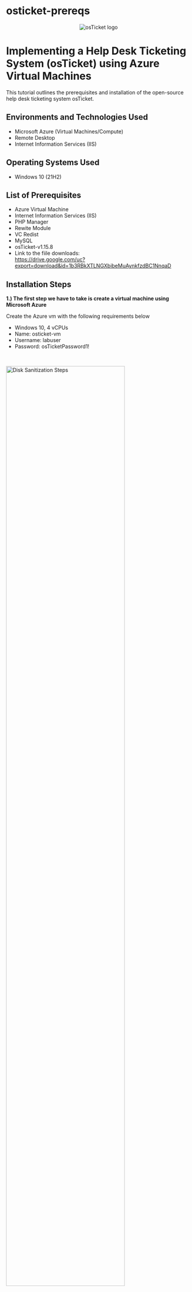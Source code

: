 # osticket-prereqs
<p align="center">
<img src="https://i.imgur.com/Clzj7Xs.png" alt="osTicket logo"/>
</p>

<h1>Implementing a Help Desk Ticketing System (osTicket) using Azure Virtual Machines</h1>
This tutorial outlines the prerequisites and installation of the open-source help desk ticketing system osTicket.<br />

<h2>Environments and Technologies Used</h2>

- Microsoft Azure (Virtual Machines/Compute)
- Remote Desktop
- Internet Information Services (IIS)

<h2>Operating Systems Used </h2>

- Windows 10</b> (21H2)

<h2>List of Prerequisites</h2>

- Azure Virtual Machine  
- Internet Information Services (IIS)
- PHP Manager
- Rewite Module 
- VC Redist
- MySQL
- osTicket-v1.15.8
- Link to the fiile downloads:<br>
  https://drive.google.com/uc?export=download&id=1b3RBkXTLNGXbibeMuAynkfzdBC1NnqaD

<h2>Installation Steps</h2>

<p><b>1.) The first step we have to take is create a virtual machine using Microsoft Azure</b><p>
<p>Create the Azure vm with the following requirements below</p>

- Windows 10, 4 vCPUs
- Name: osticket-vm
- Username: labuser
- Password: osTicketPassword1!
<br />

<p>
<img src="https://i.imgur.com/Tj4r5V6.png" height="80%" width="80%" alt="Disk Sanitization Steps"/>
</p>

<p><b>2.) Once you have created your virtual machine you will want to connect to it by using the public ip address the vm is setup with. You will connect using the remote desktop connection app.</b></p>
<br />

<p>
<img src="https://i.imgur.com/iTWyTzw.png" height="50%" width="50%" alt="Disk Sanitization Steps"/>
</p>

<p><b>3.)Download the osTicket-installation-files.zip and unzip it on to your remote desktop.</b></p>
<p>We will use the files in this folder to install osTicket and some of the dependencies</p>
<p>The folder should be called "osTicket-Installation-Files</p>

<img src="https://i.imgur.com/V8mUNPQ.jpeg" height="50%" width="50%" alt="folder download"/>
<br />

<p><b>4.)Next we will need to enable IIS and CGI</b></p>
<p>Navigate to Control Panel --> Programs --> Programs and Features --> Turn Windows features on or off</p>
  <img src="https://i.imgur.com/w4UPobO.png" height="60%" width="50%" alt="Control Panel "/>
  <img src="https://i.imgur.com/8HmT6G8.png" height="50%" width="50%" alt='Control Panel'/>
<p><b>Make sure all the following boxes are checked</b></p>
<p>  <img src="https://i.imgur.com/EXbeltI.png" height="50%" width="30%" alt="Control Panel "/></p>

<p><b>Check if this feature is working by going to your browser and typing in the loopback address 127.0.0.1</b></p>
<p><img src="https://i.imgur.com/Wi7z0Fk.png" height="60%" width="60%" alt="Control Panel "/></p>

<p><b>5.)Install PHP manager for IIS</b></p>
<p>From the osTicket-Installation-Files folder install PHP Manager for IIS (PHPManagerForIIS_V1.5.0.msi)</p>
<img src= "https://i.imgur.com/IsTbhCm.png" height= "50%" width="60%" alt= PHP manager/>

<p><b>6.) Install the Rewite Module</b></p>
<p>From the osTicket-Installation-Files folder install the Rewite Module (rewrite_amd64_en-US.msi)</p>
<img src="https://i.imgur.com/DtnRxcf.png" height="50%" width="50%" alt="Rewite Module"/>

<p><b>7.)Create the PHP direcory</b></p>
<p>Navigate to the system c:drive and create a directory named "PHP</p>

<p><b>Unzip PHP files into the folder</b></p>
<p>From the “osTicket-Installation-Files” folder, unzip PHP 7.3.8 (php-7.3.8-nts-Win32-VC15-x86.zip) into the “C:\PHP” folder</p>
<img src="https://i.imgur.com/RCzj7nY.jpeg" height="50%" width=" 50%"/>

<p><b>8.) Install VC redist Dependency</b></p>
<p>From the “osTicket-Installation-Files” folder, install VC_redist.x86.exe.</p>
<img src="https://i.imgur.com/F3Ok7El.jpeg" height="50%" width="50%"/>

<p><b>9.)Install MySQL</b></p>
<p>From the “osTicket-Installation-Files” folder, install MySQL 5.5.62 (mysql-5.5.62-win32.msi)</p>

- Typical Setup ->
- Launch Configuration Wizard (after install) ->
- Standard Configuration ->
- Username: root
- Password: root

<img src="https://i.imgur.com/Ety7AsO.jpeg" height="50%" width="50%"/>
<img src="https://i.imgur.com/uVfYAT3.jpeg" height="50%" width="50%"/>
<img src="https://i.imgur.com/51tpP9L.jpeg" height="50%" width="50%"/>
<img src="https://i.imgur.com/SWUbZXv.jpeg" height="50%" width="50%"/>

<p><b>10.)Next we will have to register PHP within IIS</b></p>

<p>Open IIS as an administrator and click register new PHP version</p>
<img src="https://i.imgur.com/F3Ok7El.jpeg" height="50%" width="50%"/>

<p>When clicked register under PHP folder created in the C:drive (C:\PHP\php-cgi.exe)</p>
<img src="https://i.imgur.com/cbIoWdn.png" height="50%" width="50%"/>
<img src="https://i.imgur.com/XmPFZOK.jpeg" height="50%" width="50%"/>


<p>Reload IIS (Open IIS, Stop and Start the server)</p>
<img src="https://i.imgur.com/LDNGiIt.png" height="30%" width="30%" />

<h3><b>11.)Now we get to install osTicket</b></h3>

- From the “osTicket-Installation-Files” folder, unzip “osTicket-v1.15.8.zip” 
- Copy the “upload” folder into “c:\inetpub\wwwroot”
- Within “c:\inetpub\wwwroot”, Rename “upload” to “osTicket”
  
<img src="https://i.imgur.com/PAQTIOE.jpeg" height="50%" width="50%" />

<p>Reload IIS (Open IIS, Stop and Start the server)</p>
<img src="https://i.imgur.com/LDNGiIt.png" height="30%" width="30%" />

<p>Navigate to osTicket through IIS</p>
<p>Go to sites -> Default -> osTicket. On the right, click “Browse *:80”</p>
<img src="https://i.imgur.com/NubMK2w.jpeg" height="60%" width="40%"/>
<img src="https://i.imgur.com/9kHCPCG.jpeg" height="60%" width="40%"/>


<p>We've launched osTicket and now need to enable required extensions for osTicket.</p>
<p>We will need to enable these extensions in IIS</p>
<img src="https://i.imgur.com/7KZsybb.png" height="50%" width="50%"/>
</br>

<p>To enable the extensions: -Go back to IIS, sites -> Default -> osTicket -Double click PHP manager -Click "Enable or disable an extension"</p>
<div style="display: flex; flex-direction: row; flex-wrap:wrap;">
    <img src="https://i.imgur.com/PAKfiT3.png" width="60%" />
    <img src="https://i.imgur.com/1yr0VCh.png" width="70%" height="50%"/>
    <p>We will want to enable three extensions from here.</p>
      <ol>
        <li>php_imap.dll</li>
        <li>php_intl.dll</li>
        <li>php_opcache.dll</li>
      </ol>
      <img src="https://i.imgur.com/UKbsV2z.png" width="70%" />
</div>
</br>

<p>Refresh the osTicket site in your browser, observe the changes</p>
<img src="https://i.imgur.com/GgWeGFe.jpeg" width="70%" />

<p>Next we will have to navigate to C:\inetpub\wwwroot\osTicket\include\ost-sampleconfig.php and rename the file to ost-config.php in the same directory (C:\inetpub\wwwroot\osTicket\include).</p>
<img src="https://i.imgur.com/VhPOY0e.png" width="70%" />

<p>Assign Permissions: ost-config.php</p>
<p>Now that we have renamed the files, right click on the file and go to properties. From there click security, click on advance, and disable the inheritance. We will select Remove all inherited permissions from this object.</p>

  <img src="https://i.imgur.com/zsQjlr8.png"/>

  <p>New Permissions -> Everyone -> All</p>
  <img src="https://i.imgur.com/KAfFfR5.png"/>

<h2>Intial osTicket Install</h2>
<h3>Continue Setting up osTicket in the browser</h3>
<ol>
  <li>Name Helpdesk</li>
  <li>Default Email(This email will receive emails from customers)</li>
</ol>

<p>For Admin User I made sure the email was different from the default system email</p>
  <img src="https://i.imgur.com/ApTqHn4.png"/>


<h3>Install HeidiSQL</h3>
<p>From the “osTicket-Installation-Files” folder, install HeidiSQL.</p>
<img src="https://i.imgur.com/Lct6xno.png"/>


<ol>
  <li>Open Heidi SQL</li>
  <li>Create a new session</li>
  <li>Make sure to set the  to User:root Password:root</li>
  <li>Connect to the session</li>
</ol>

<img src="https://i.imgur.com/UiqZzWQ.png"/>

<p>When done create a new database by right clicking unnamed and name it osTicket</p>

<img src="https://i.imgur.com/rRDH2ui.png"/>

<h3>Continue osTicket install</h3>

<p>Let's continue setting up osTicket in the browser</p>

<p>Let's finish setting up the database settings</p>
<ul>
  <li>MySQL Database: osTicket</li>
  <li>MySQL Username: root</li>
  <li>MySQL Password: root</li>
  <li>Click "Install Now"</li>
  
</ul>
<img src="https://i.imgur.com/HvXdE5X.png"/>

<h2>Congratulations osTicket is installed</h2>
<img src="https://i.imgur.com/JUmoulh.png" />

<h3>Now login in adminuser: <a href='http://localhost/osTicket/scp/login.php'>http://localhost/osTicket/scp/login.php</a></h3>
<img src="https://i.imgur.com/FKaKkS2.png"/>
